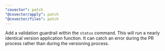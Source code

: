 ```yaml
---
"covector": patch
"@covector/apply": patch
"@covector/files": patch
---
```


Add a validation guardrail within the `status` command. This will run a nearly identical version application function. It can catch an error during the PR process rather than during the versioning process.
